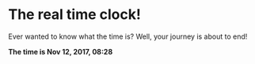 # The real time clock!

Ever wanted to know what the time is? Well, your journey is about to end!

**The time is Nov 12, 2017, 08:28**